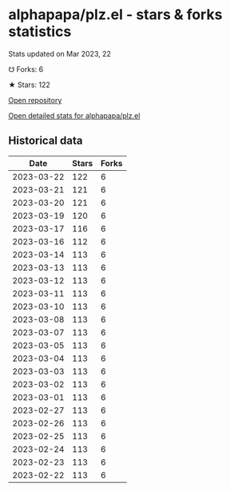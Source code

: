 # alphapapa/plz.el - stars & forks statistics

Stats updated on Mar 2023, 22

☋ Forks: 6

★ Stars: 122

[Open repository](https://github.com/alphapapa/plz.el)

[Open detailed stats for alphapapa/plz.el](https://reviewgithub.com/rep/alphapapa/plz.el)

## Historical data
| Date | Stars | Forks |
|------|-------|-------|
| 2023-03-22 | 122 | 6 | 
| 2023-03-21 | 121 | 6 | 
| 2023-03-20 | 121 | 6 | 
| 2023-03-19 | 120 | 6 | 
| 2023-03-17 | 116 | 6 | 
| 2023-03-16 | 112 | 6 | 
| 2023-03-14 | 113 | 6 | 
| 2023-03-13 | 113 | 6 | 
| 2023-03-12 | 113 | 6 | 
| 2023-03-11 | 113 | 6 | 
| 2023-03-10 | 113 | 6 | 
| 2023-03-08 | 113 | 6 | 
| 2023-03-07 | 113 | 6 | 
| 2023-03-05 | 113 | 6 | 
| 2023-03-04 | 113 | 6 | 
| 2023-03-03 | 113 | 6 | 
| 2023-03-02 | 113 | 6 | 
| 2023-03-01 | 113 | 6 | 
| 2023-02-27 | 113 | 6 | 
| 2023-02-26 | 113 | 6 | 
| 2023-02-25 | 113 | 6 | 
| 2023-02-24 | 113 | 6 | 
| 2023-02-23 | 113 | 6 | 
| 2023-02-22 | 113 | 6 | 

